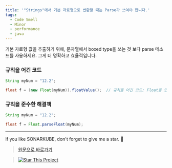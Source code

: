 ```yaml
---
title: '"Strings"에서 기본 자료형으로 변환할 때는 Parse가 쓰여야 합니다.'
tags:
  - Code Smell
  - Minor
  - performance
  - java
---
```


기본 자료형 값을 추출하기 위해, 문자열에서 boxed type을 쓰는 것 보다 parse 메소드를 사용하세요.
그게 더 명확하고 효율적입니다.

### 규칙을 어긴 코드

```java
String myNum = "12.2";

float f = (new Float(myNum)).floatValue();  // 규칙을 어긴 코드; Float을 만들고 버립니다.
```

### 규칙을 준수한 해결책

```java
String myNum = "12.2";

float f = Float.parseFloat(myNum);
```

---

If you like SONARKUBE, don't forget to give me a star. :star2:

> [원문으로 바로가기](https://rules.sonarsource.com/java/RSPEC-2130)

> [![Star This Project](https://img.shields.io/github/stars/kantabile/sonarkube.svg?label=Stars&style=social)](https://github.com/kantabile/sonarkube)
